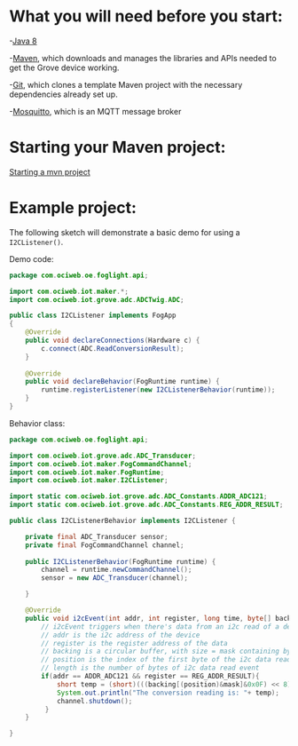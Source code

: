 # What you will need before you start:
-[Java 8](https://docs.oracle.com/javase/8/docs/technotes/guides/install/install_overview.html) 

-[Maven](https://maven.apache.org/install.html), which downloads and manages the libraries and APIs needed to get the Grove device working.

-[Git](https://git-scm.com/), which clones a template Maven project with the necessary dependencies already set up.

-[Mosquitto](https://mosquitto.org/download/), which is an MQTT message broker

# Starting your Maven project: 
[Starting a mvn project](https://github.com/oci-pronghorn/FogLighter/blob/master/README.md)

# Example project:

The following sketch will demonstrate a basic demo for using a ```I2CListener()```.

Demo code:


```java
package com.ociweb.oe.foglight.api;

import com.ociweb.iot.maker.*;
import com.ociweb.iot.grove.adc.ADCTwig.ADC;

public class I2CListener implements FogApp
{
    @Override
    public void declareConnections(Hardware c) {
    	c.connect(ADC.ReadConversionResult);
    }
    
    @Override
    public void declareBehavior(FogRuntime runtime) {   
    	runtime.registerListener(new I2CListenerBehavior(runtime));
    }
}
```


Behavior class:


```java
package com.ociweb.oe.foglight.api;

import com.ociweb.iot.grove.adc.ADC_Transducer;
import com.ociweb.iot.maker.FogCommandChannel;
import com.ociweb.iot.maker.FogRuntime;
import com.ociweb.iot.maker.I2CListener;

import static com.ociweb.iot.grove.adc.ADC_Constants.ADDR_ADC121;
import static com.ociweb.iot.grove.adc.ADC_Constants.REG_ADDR_RESULT;

public class I2CListenerBehavior implements I2CListener {

    private final ADC_Transducer sensor;
	private final FogCommandChannel channel;
        
	public I2CListenerBehavior(FogRuntime runtime) {
		channel = runtime.newCommandChannel();
		sensor = new ADC_Transducer(channel);

	}

	@Override
	public void i2cEvent(int addr, int register, long time, byte[] backing, int position, int length, int mask) {
		// i2cEvent triggers when there's data from an i2c read of a device
		// addr is the i2c address of the device
		// register is the register address of the data
		// backing is a circular buffer, with size = mask containing bytes read from i2c
		// position is the index of the first byte of the i2c data read event
		// length is the number of bytes of i2c data read event
		if(addr == ADDR_ADC121 && register == REG_ADDR_RESULT){
			short temp = (short)(((backing[(position)&mask]&0x0F) << 8) | (backing[(position+1)&mask]&0xFF));
			System.out.println("The conversion reading is: "+ temp);
			channel.shutdown();
	     }
	}

}
```


